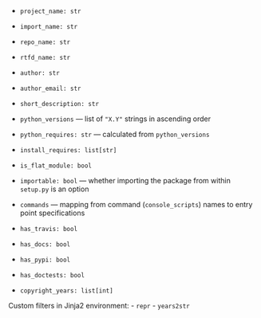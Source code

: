 - `project_name: str`
- `import_name: str`
- `repo_name: str`
- `rtfd_name: str`
- `author: str`
- `author_email: str`

- `short_description: str`

- `python_versions` — list of `"X.Y"` strings in ascending order
- `python_requires: str` — calculated from `python_versions`
- `install_requires: list[str]`

- `is_flat_module: bool`
- `importable: bool` — whether importing the package from within `setup.py` is
  an option
- `commands` — mapping from command (`console_scripts`) names to entry point
  specifications

- `has_travis: bool`
- `has_docs: bool`
- `has_pypi: bool`
- `has_doctests: bool`

- `copyright_years: list[int]`

Custom filters in Jinja2 environment:
    - `repr`
    - `years2str`
